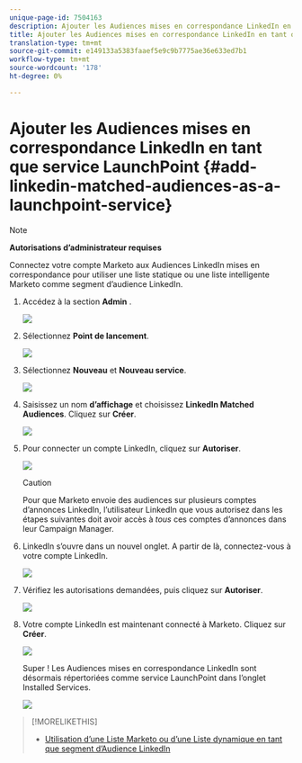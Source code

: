 ```yaml
---
unique-page-id: 7504163
description: Ajouter les Audiences mises en correspondance LinkedIn en tant que service LaunchPoint - Marketo Docs - Documentation du produit
title: Ajouter les Audiences mises en correspondance LinkedIn en tant que service LaunchPoint
translation-type: tm+mt
source-git-commit: e149133a5383faaef5e9c9b7775ae36e633ed7b1
workflow-type: tm+mt
source-wordcount: '178'
ht-degree: 0%

---
```



# Ajouter les Audiences mises en correspondance LinkedIn en tant que service LaunchPoint {#add-linkedin-matched-audiences-as-a-launchpoint-service}

>[!NOTE]
>
>**Autorisations d’administrateur requises**

Connectez votre compte Marketo aux Audiences LinkedIn mises en correspondance pour utiliser une liste statique ou une liste intelligente Marketo comme segment d’audience LinkedIn.

1. Accédez à la section **Admin** .

   ![](assets/admin.png)

1. Sélectionnez **Point de lancement**.

   ![](assets/image2014-12-5-14-3a35-3a27.png)

1. Sélectionnez **Nouveau** et **Nouveau service**.

   ![](assets/image2014-12-5-14-3a37-3a33.png)

1. Saisissez un nom **d’affichage** et choisissez **LinkedIn Matched Audiences**. Cliquez sur **Créer**.

   ![](assets/image2018-2-23-14-3a25-3a39.png)

1. Pour connecter un compte LinkedIn, cliquez sur **Autoriser**.

   ![](assets/authorizeaccount.png)

   >[!CAUTION]
   >
   >Pour que Marketo envoie des audiences sur plusieurs comptes d’annonces LinkedIn, l’utilisateur LinkedIn que vous autorisez dans les étapes suivantes doit avoir accès à *tous* ces comptes d’annonces dans leur Campaign Manager.

1. LinkedIn s’ouvre dans un nouvel onglet. A partir de là, connectez-vous à votre compte LinkedIn.

   ![](assets/image2018-2-23-14-3a32-3a20.png)

1. Vérifiez les autorisations demandées, puis cliquez sur **Autoriser**.

   ![](assets/li-permissions.png)

1. Votre compte LinkedIn est maintenant connecté à Marketo. Cliquez sur **Créer**.

   ![](assets/image2018-2-23-14-3a35-3a55.png)

   Super ! Les Audiences mises en correspondance LinkedIn sont désormais répertoriées comme service LaunchPoint dans l’onglet Installed Services.

   ![](assets/bartholomew2.png)

>[!MORELIKETHIS]
>
>* [Utilisation d’une Liste Marketo ou d’une Liste dynamique en tant que segment d’Audience LinkedIn](../../../product-docs/demand-generation/social/social-functions/use-a-marketo-list-or-smart-list-as-a-linkedin-audience-segment.md)

>



